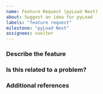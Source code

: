 ```yaml
---
name: Feature Request (pyLoad Next)
about: Suggest an idea for pyLoad
labels: "feature request"
milestone: "pyLoad Next"
assignees: vuolter
---
```


<!-- ANNOTATIONS LIKE THIS WILL NOT BE VISIBLE IN YOUR TICKET -->

### Describe the feature

<!-- A clear and concise description of what you're asking for. -->

<!-- WRITE HERE -->

### Is this related to a problem?

<!-- A description of the problem you ran into. -->

<!-- WRITE HERE - OPTIONAL -->

### Additional references

<!-- Any other reference, related issues, pull requests or screenshots about this request. -->

<!-- WRITE HERE - OPTIONAL -->
